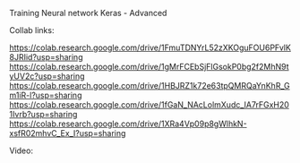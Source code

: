 Training Neural network Keras - Advanced

Collab links:

https://colab.research.google.com/drive/1FmuTDNYrL52zXKOguFOU6PFvlK8JRIid?usp=sharing
https://colab.research.google.com/drive/1gMrFCEbSjFlGsokP0bg2f2MhN9tyUV2c?usp=sharing
https://colab.research.google.com/drive/1HBJRZ1k72e63tpQMRQaYnKhR_Gm1iR-l?usp=sharing
https://colab.research.google.com/drive/1fGaN_NAcLolmXudc_IA7rFGxH201Ivrb?usp=sharing
https://colab.research.google.com/drive/1XRa4Vp09p8gWlhkN-xsfR02mhvC_Ex_I?usp=sharing

Video:
